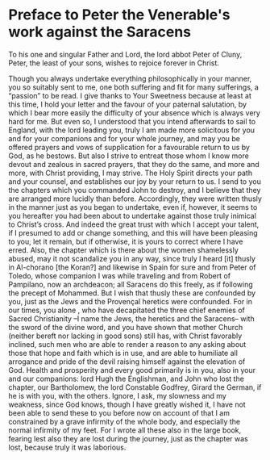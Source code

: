 # Preface to Peter the Venerable's work against the Saracens

To his one and singular Father and Lord, the lord abbot Peter of Cluny, Peter, the least of your sons, wishes to rejoice forever in Christ.

Though you always undertake everything philosophically in your manner, you so suitably sent to me, one both suffering and fit for many sufferings, a “passion” to be read. I give thanks to Your Sweetness because at least at this time, I hold your letter and the favour of your paternal salutation, by which I bear more easily the difficulty of your absence which is always very hard for me. But even so, I understood that you intend afterwards to sail to England, with the lord leading you, truly I am made more solicitous for you and for your companions and for your whole journey, and may you be offered prayers and vows of supplication for a favourable return to us by God, as he bestows. But also I strive to entreat those whom I know more devout and zealous in sacred prayers, that they do the same, and more and more, with Christ providing, I may strive. The Holy Spirit directs your path and your counsel, and establishes our joy by your return to us. I send to you the chapters which you commanded John to destroy, and I believe that they are arranged more lucidly than before. Accordingly, they were written thusly in the manner just as you began to undertake, even if, however, it seems to you hereafter you had been about to undertake against those truly inimical to Christ’s cross. And indeed the great trust with which I accept your talent, if I presumed to add or change something, and this will have been pleasing to you, let it remain, but if otherwise, it is yours to correct where I have erred. Also, the chapter which is there about the women shamelessly abused, may it not scandalize you in any way, since truly I heard \[it\] thusly in Al-chorano \[the Koran?\] and likewise in Spain for sure and from Peter of Toledo, whose companion I was while traveling and from Robert of Pampilano, now an archdeacon; all Saracens do this freely, as if following the precept of Mohammed. But I wish that thusly these are confounded by you, just as the Jews and the Provençal heretics were confounded. For in our times, you alone , who have decapitated the three chief enemies of Sacred Christianity –I name the Jews, the heretics and the Saracens– with the sword of the divine word, and you have shown that mother Church \(neither bereft nor lacking in good sons\) still has, with Christ favorably inclined, such men who are able to render a reason to any asking about those that hope and faith which is in use, and are able to humiliate all arrogance and pride of the devil raising himself against the elevation of God. Health and prosperity and every good primarily is in you, also in your and our companions: lord Hugh the Englishman, and John who lost the chapter, our Bartholomew, the lord Constable Godfrey, Girard the German, if he is with you, with the others. Ignore, I ask, my slowness and my weakness, since God knows, though I have greatly wished it, I have not been able to send these to you before now on account of that I am constrained by a grave infirmity of the whole body, and especially the normal infirmity of my feet. For I wrote all these also in the large book, fearing lest also they are lost during the journey, just as the chapter was lost, because truly it was laborious.

